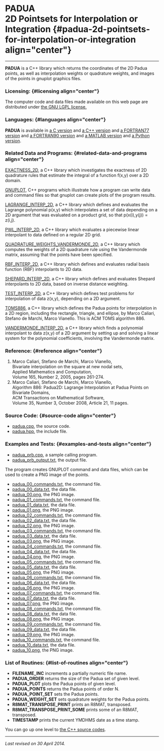 PADUA\
2D Pointsets for Interpolation or Integration {#padua-2d-pointsets-for-interpolation-or-integration align="center"}
=============================================

------------------------------------------------------------------------

**PADUA** is a C++ library which returns the coordinates of the 2D Padua
points, as well as interpolation weights or quadrature weights, and
images of the points in gnuplot graphics files.

### Licensing: {#licensing align="center"}

The computer code and data files made available on this web page are
distributed under [the GNU LGPL license.](../../txt/gnu_lgpl.txt)

### Languages: {#languages align="center"}

**PADUA** is available in [a C version](../../c_src/padua/padua.html)
and [a C++ version](../../cpp_src/padua/padua.html) and [a FORTRAN77
version](../../f77_src/padua/padua.html) and [a FORTRAN90
version](../../f_src/padua/padua.html) and [a MATLAB
version](../../m_src/padua/padua.html) and [a Python
version](../../py_src/padua/padua.html).

### Related Data and Programs: {#related-data-and-programs align="center"}

[EXACTNESS\_2D](../../cpp_src/exactness_2d/exactness_2d.html), a C++
library which investigates the exactness of 2D quadrature rules that
estimate the integral of a function f(x,y) over a 2D domain.

[GNUPLOT](../../cpp_src/gnuplot/gnuplot.html), C++ programs which
illustrate how a program can write data and command files so that
gnuplot can create plots of the program results.

[LAGRANGE\_INTERP\_2D](../../cpp_src/lagrange_interp_2d/lagrange_interp_2d.html),
a C++ library which defines and evaluates the Lagrange polynomial p(x,y)
which interpolates a set of data depending on a 2D argument that was
evaluated on a product grid, so that p(x(i),y(j)) = z(i,j).

[PWL\_INTERP\_2D](../../cpp_src/pwl_interp_2d/pwl_interp_2d.html), a C++
library which evaluates a piecewise linear interpolant to data defined
on a regular 2D grid.

[QUADRATURE\_WEIGHTS\_VANDERMONDE\_2D](../../cpp_src/quadrature_weights_vandermonde_2d/quadrature_weights_vandermonde_2d.html),
a C++ library which computes the weights of a 2D quadrature rule using
the Vandermonde matrix, assuming that the points have been specified.

[RBF\_INTERP\_2D](../../cpp_src/rbf_interp_2d/rbf_interp_2d.html), a C++
library which defines and evaluates radial basis function (RBF)
interpolants to 2D data.

[SHEPARD\_INTERP\_2D](../../cpp_src/shepard_interp_2d/shepard_interp_2d.html),
a C++ library which defines and evaluates Shepard interpolants to 2D
data, based on inverse distance weighting.

[TEST\_INTERP\_2D](../../cpp_src/test_interp_2d/test_interp_2d.html), a
C++ library which defines test problems for interpolation of data
z(x,y), depending on a 2D argument.

[TOMS886](../../cpp_src/toms886/toms886.html), a C++ library which
defines the Padua points for interpolation in a 2D region, including the
rectangle, triangle, and ellipse, by Marco Caliari, Stefano de Marchi,
Marco Vianello. This is ACM TOMS algorithm 886.

[VANDERMONDE\_INTERP\_2D](../../cpp_src/vandermonde_interp_2d/vandermonde_interp_2d.html),
a C++ library which finds a polynomial interpolant to data z(x,y) of a
2D argument by setting up and solving a linear system for the polynomial
coefficients, involving the Vandermonde matrix.

### Reference: {#reference align="center"}

1.  Marco Caliari, Stefano de Marchi, Marco Vianello,\
    Bivariate interpolation on the square at new nodal sets,\
    Applied Mathematics and Computation,\
    Volume 165, Number 2, 2005, pages 261-274.
2.  Marco Caliari, Stefano de Marchi, Marco Vianello,\
    Algorithm 886: Padua2D: Lagrange Interpolation at Padua Points on
    Bivariate Domains,\
    ACM Transactions on Mathematical Software,\
    Volume 35, Number 3, October 2008, Article 21, 11 pages.

### Source Code: {#source-code align="center"}

-   [padua.cpp](padua.cpp), the source code.
-   [padua.hpp](padua.hpp), the include file.

### Examples and Tests: {#examples-and-tests align="center"}

-   [padua\_prb.cpp](padua_prb.cpp), a sample calling program.
-   [padua\_prb\_output.txt](padua_prb_output.txt), the output file.

The program creates GNUPLOT command and data files, which can be used to
create a PNG image of the points.

-   [padua\_00\_commands.txt](padua_00_commands.txt), the command file.
-   [padua\_00\_data.txt](padua_00_data.txt), the data file.
-   [padua\_00.png](padua_00.png), the PNG image.
-   [padua\_01\_commands.txt](padua_01_commands.txt), the command file.
-   [padua\_01\_data.txt](padua_01_data.txt), the data file.
-   [padua\_01.png](padua_01.png), the PNG image.
-   [padua\_02\_commands.txt](padua_02_commands.txt), the command file.
-   [padua\_02\_data.txt](padua_02_data.txt), the data file.
-   [padua\_02.png](padua_02.png), the PNG image.
-   [padua\_03\_commands.txt](padua_03_commands.txt), the command file.
-   [padua\_03\_data.txt](padua_03_data.txt), the data file.
-   [padua\_03.png](padua_03.png), the PNG image.
-   [padua\_04\_commands.txt](padua_04_commands.txt), the command file.
-   [padua\_04\_data.txt](padua_04_data.txt), the data file.
-   [padua\_04.png](padua_04.png), the PNG image.
-   [padua\_05\_commands.txt](padua_05_commands.txt), the command file.
-   [padua\_05\_data.txt](padua_05_data.txt), the data file.
-   [padua\_05.png](padua_05.png), the PNG image.
-   [padua\_06\_commands.txt](padua_06_commands.txt), the command file.
-   [padua\_06\_data.txt](padua_06_data.txt), the data file.
-   [padua\_06.png](padua_06.png), the PNG image.
-   [padua\_07\_commands.txt](padua_07_commands.txt), the command file.
-   [padua\_07\_data.txt](padua_07_data.txt), the data file.
-   [padua\_07.png](padua_07.png), the PNG image.
-   [padua\_08\_commands.txt](padua_08_commands.txt), the command file.
-   [padua\_08\_data.txt](padua_08_data.txt), the data file.
-   [padua\_08.png](padua_08.png), the PNG image.
-   [padua\_09\_commands.txt](padua_09_commands.txt), the command file.
-   [padua\_09\_data.txt](padua_09_data.txt), the data file.
-   [padua\_09.png](padua_09.png), the PNG image.
-   [padua\_10\_commands.txt](padua_10_commands.txt), the command file.
-   [padua\_10\_data.txt](padua_10_data.txt), the data file.
-   [padua\_10.png](padua_10.png), the PNG image.

### List of Routines: {#list-of-routines align="center"}

-   **FILENAME\_INC** increments a partially numeric file name.
-   **PADUA\_ORDER** returns the size of the Padua set of given level.
-   **PADUA\_PLOT** plots the Padua points of given level.
-   **PADUA\_POINTS** returns the Padua points of order N.
-   **PADUA\_POINT\_SET** sets the Padua points.
-   **PADUA\_WEIGHT\_SET** sets quadrature weights for the Padua points.
-   **R8MAT\_TRANSPOSE\_PRINT** prints an R8MAT, transposed.
-   **R8MAT\_TRANSPOSE\_PRINT\_SOME** prints some of an R8MAT,
    transposed.
-   **TIMESTAMP** prints the current YMDHMS date as a time stamp.

You can go up one level to [the C++ source codes](../cpp_src.html).

------------------------------------------------------------------------

*Last revised on 30 April 2014.*
